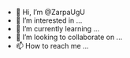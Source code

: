 - 👋 Hi, I’m @ZarpaUgU
- 👀 I’m interested in ...
- 🌱 I’m currently learning ...
- 💞️ I’m looking to collaborate on ...
- 📫 How to reach me ...

<!---
ZarpaUgU/ZarpaUgU is a ✨ special ✨ repository because its `README.md` (this file) appears on your GitHub profile.
You can click the Preview link to take a look at your changes.
--->
